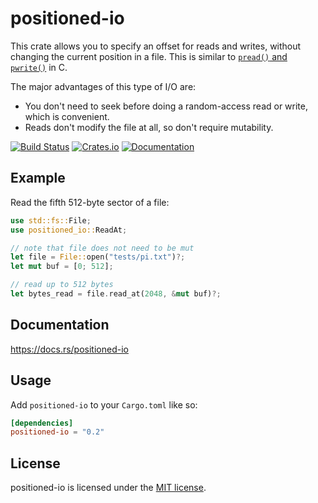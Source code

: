 positioned-io
=============

This crate allows you to specify an offset for reads and writes, without changing the current
position in a file. This is similar to [`pread()` and `pwrite()`][pread] in C.

The major advantages of this type of I/O are:

* You don't need to seek before doing a random-access read or write, which is convenient.
* Reads don't modify the file at all, so don't require mutability.

[pread]: http://man7.org/linux/man-pages/man2/pread.2.html

[![Build Status](https://travis-ci.org/vasi/positioned-io.svg?branch=master)](https://travis-ci.org/vasi/positioned-io)
[![Crates.io](https://img.shields.io/crates/v/positioned-io.svg)](https://crates.io/crates/positioned-io)
[![Documentation](https://docs.rs/positioned-io/badge.svg)](https://docs.rs/positioned-io)

Example
-------

Read the fifth 512-byte sector of a file:

```rust
use std::fs::File;
use positioned_io::ReadAt;

// note that file does not need to be mut
let file = File::open("tests/pi.txt")?;
let mut buf = [0; 512];

// read up to 512 bytes
let bytes_read = file.read_at(2048, &mut buf)?;
```

Documentation
-------------

https://docs.rs/positioned-io

Usage
-----

Add `positioned-io` to your `Cargo.toml` like so:

```toml
[dependencies]
positioned-io = "0.2"
```

License
-------

positioned-io is licensed under the [MIT license](https://github.com/vasi/positioned-io/blob/master/LICENSE-MIT).
